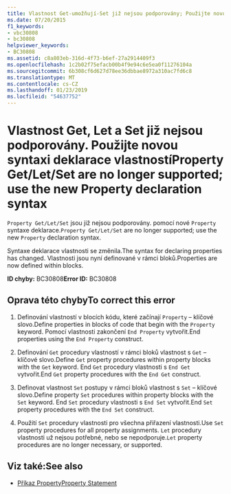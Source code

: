 ```yaml
---
title: Vlastnost Get-umožňují-Set již nejsou podporovány; Použijte novou syntaxi deklarace vlastností
ms.date: 07/20/2015
f1_keywords:
- vbc30808
- bc30808
helpviewer_keywords:
- BC30808
ms.assetid: c8a803eb-316d-4f73-b6ef-27a2914409f3
ms.openlocfilehash: 1c2b02f75efacb00b4f9e94c6e5ea0f11276104a
ms.sourcegitcommit: 6b308cf6d627d78ee36dbbae8972a310ac7fd6c8
ms.translationtype: MT
ms.contentlocale: cs-CZ
ms.lasthandoff: 01/23/2019
ms.locfileid: "54637752"
---
```

# <a name="property-getletset-are-no-longer-supported-use-the-new-property-declaration-syntax"></a><span data-ttu-id="a270e-102">Vlastnost Get, Let a Set již nejsou podporovány. Použijte novou syntaxi deklarace vlastností</span><span class="sxs-lookup"><span data-stu-id="a270e-102">Property Get/Let/Set are no longer supported; use the new Property declaration syntax</span></span>
<span data-ttu-id="a270e-103">`Property Get/Let/Set` jsou již nejsou podporovány. pomocí nové `Property` syntaxe deklarace.</span><span class="sxs-lookup"><span data-stu-id="a270e-103">`Property Get/Let/Set` are no longer supported; use the new `Property` declaration syntax.</span></span>  
  
 <span data-ttu-id="a270e-104">Syntaxe deklarace vlastnosti se změnila.</span><span class="sxs-lookup"><span data-stu-id="a270e-104">The syntax for declaring properties has changed.</span></span> <span data-ttu-id="a270e-105">Vlastnosti jsou nyní definované v rámci bloků.</span><span class="sxs-lookup"><span data-stu-id="a270e-105">Properties are now defined within blocks.</span></span>  
  
 <span data-ttu-id="a270e-106">**ID chyby:** BC30808</span><span class="sxs-lookup"><span data-stu-id="a270e-106">**Error ID:** BC30808</span></span>  
  
## <a name="to-correct-this-error"></a><span data-ttu-id="a270e-107">Oprava této chyby</span><span class="sxs-lookup"><span data-stu-id="a270e-107">To correct this error</span></span>  
  
1.  <span data-ttu-id="a270e-108">Definování vlastností v blocích kódu, které začínají `Property` – klíčové slovo.</span><span class="sxs-lookup"><span data-stu-id="a270e-108">Define properties in blocks of code that begin with the `Property` keyword.</span></span> <span data-ttu-id="a270e-109">Pomocí vlastnosti zakončení `End Property` vytvořit.</span><span class="sxs-lookup"><span data-stu-id="a270e-109">End properties using the `End Property` construct.</span></span>  
  
2.  <span data-ttu-id="a270e-110">Definování `Get` procedury vlastností v rámci bloků vlastnost s `Get` – klíčové slovo.</span><span class="sxs-lookup"><span data-stu-id="a270e-110">Define `Get` property procedures within property blocks with the `Get` keyword.</span></span> <span data-ttu-id="a270e-111">End `Get` procedury vlastnosti s `End Get` vytvořit.</span><span class="sxs-lookup"><span data-stu-id="a270e-111">End `Get` property procedures with the `End Get` construct.</span></span>  
  
3.  <span data-ttu-id="a270e-112">Definovat vlastnost `Set` postupy v rámci bloků vlastnost s `Set` – klíčové slovo.</span><span class="sxs-lookup"><span data-stu-id="a270e-112">Define property `Set` procedures within property blocks with the `Set` keyword.</span></span> <span data-ttu-id="a270e-113">End `Set` procedury vlastnosti s `End Set` vytvořit.</span><span class="sxs-lookup"><span data-stu-id="a270e-113">End `Set` property procedures with the `End Set` construct.</span></span>  
  
4.  <span data-ttu-id="a270e-114">Použití `Set` procedury vlastnosti pro všechna přiřazení vlastnosti.</span><span class="sxs-lookup"><span data-stu-id="a270e-114">Use `Set` property procedures for all property assignments.</span></span> <span data-ttu-id="a270e-115">`Let` procedury vlastnosti už nejsou potřebné, nebo se nepodporuje.</span><span class="sxs-lookup"><span data-stu-id="a270e-115">`Let` property procedures are no longer necessary, or supported.</span></span>  
  
## <a name="see-also"></a><span data-ttu-id="a270e-116">Viz také:</span><span class="sxs-lookup"><span data-stu-id="a270e-116">See also</span></span>
- [<span data-ttu-id="a270e-117">Příkaz Property</span><span class="sxs-lookup"><span data-stu-id="a270e-117">Property Statement</span></span>](../../visual-basic/language-reference/statements/property-statement.md)

